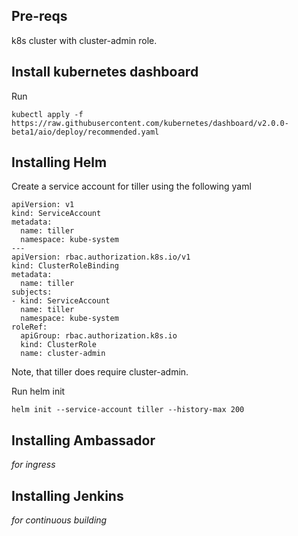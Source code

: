 ## Pre-reqs

k8s cluster with cluster-admin role.

## Install kubernetes dashboard

Run

`kubectl apply -f https://raw.githubusercontent.com/kubernetes/dashboard/v2.0.0-beta1/aio/deploy/recommended.yaml`

## Installing Helm

Create a service account for tiller using the following yaml

```
apiVersion: v1
kind: ServiceAccount
metadata:
  name: tiller
  namespace: kube-system
---
apiVersion: rbac.authorization.k8s.io/v1
kind: ClusterRoleBinding
metadata:
  name: tiller
subjects:
- kind: ServiceAccount
  name: tiller
  namespace: kube-system
roleRef:
  apiGroup: rbac.authorization.k8s.io
  kind: ClusterRole
  name: cluster-admin
```
Note, that tiller does require cluster-admin.

Run helm init

`helm init --service-account tiller --history-max 200`

## Installing Ambassador

_for ingress_

## Installing Jenkins

_for continuous building_

